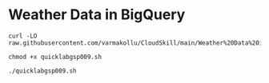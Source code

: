 # Weather Data in BigQuery

```
curl -LO raw.githubusercontent.com/varmakollu/CloudSkill/main/Weather%20Data%20in%20BigQuery/quicklabgsp009.sh

chmod +x quicklabgsp009.sh

./quicklabgsp009.sh

```
